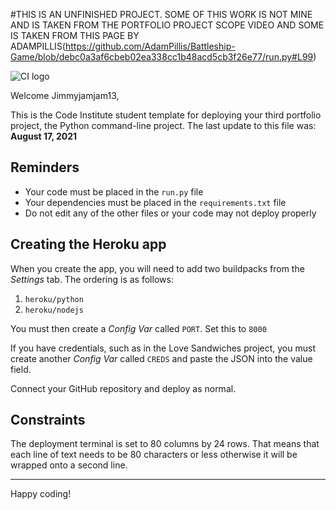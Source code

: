 #THIS IS AN UNFINISHED PROJECT.
SOME OF THIS WORK IS NOT MINE AND IS TAKEN FROM THE PORTFOLIO PROJECT SCOPE VIDEO AND SOME IS TAKEN FROM THIS PAGE BY ADAMPILLIS(https://github.com/AdamPillis/Battleship-Game/blob/debc0a3af6cbeb02ea338cc1b48acd5cb3f26e77/run.py#L99)



![CI logo](https://codeinstitute.s3.amazonaws.com/fullstack/ci_logo_small.png)

Welcome Jimmyjamjam13,

This is the Code Institute student template for deploying your third portfolio project, the Python command-line project. The last update to this file was: **August 17, 2021**

## Reminders

* Your code must be placed in the `run.py` file
* Your dependencies must be placed in the `requirements.txt` file
* Do not edit any of the other files or your code may not deploy properly

## Creating the Heroku app

When you create the app, you will need to add two buildpacks from the _Settings_ tab. The ordering is as follows:

1. `heroku/python`
2. `heroku/nodejs`

You must then create a _Config Var_ called `PORT`. Set this to `8000`

If you have credentials, such as in the Love Sandwiches project, you must create another _Config Var_ called `CREDS` and paste the JSON into the value field.

Connect your GitHub repository and deploy as normal.

## Constraints

The deployment terminal is set to 80 columns by 24 rows. That means that each line of text needs to be 80 characters or less otherwise it will be wrapped onto a second line.

-----
Happy coding!